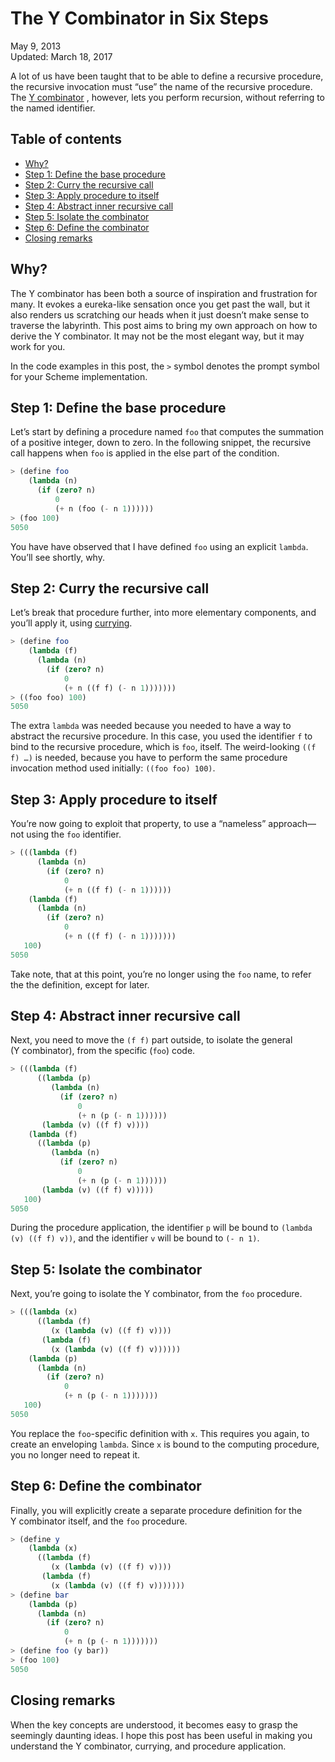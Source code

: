 The Y Combinator in Six Steps
=============================

<div class="center">May 9, 2013</div>
<div class="center">Updated: March 18, 2017</div>

A lot of us have been taught that to be able to define a recursive
procedure, the recursive invocation must “use” the name of the
recursive procedure. The
[Y combinator](http://en.wikipedia.org/wiki/Fixed-point_combinator#Y_combinator)
, however, lets you perform recursion, without referring to the named
identifier.


## Table of contents

* [Why?](#why)
* [Step 1: Define the base procedure](#base)
* [Step 2: Curry the recursive call](#curry)
* [Step 3: Apply procedure to itself](#self)
* [Step 4: Abstract inner recursive call](#abstractinner)
* [Step 5: Isolate the combinator](#isolate)
* [Step 6: Define the combinator](#define)
* [Closing remarks](#closing)


## Why? <a name="why"></a>

The Y combinator has been both a source of inspiration and frustration
for many. It evokes a eureka-like sensation once you get past the
wall, but it also renders us scratching our heads when it just
doesn’t make sense to traverse the labyrinth. This post aims to bring
my own approach on how to derive the Y combinator. It may not be the
most elegant way, but it may work for you.

In the code examples in this post, the `>` symbol denotes the prompt
symbol for your Scheme implementation.


## Step 1: Define the base procedure <a name="base"></a>

Let’s start by defining a procedure named `foo` that computes the
summation of a positive integer, down to zero. In the following
snippet, the recursive call happens when `foo` is applied in the else
part of the condition.

```scheme
> (define foo
    (lambda (n)
      (if (zero? n)
          0
          (+ n (foo (- n 1))))))
> (foo 100)
5050
```

You have have observed that I have defined `foo` using an explicit
`lambda`. You’ll see shortly, why.


## Step 2: Curry the recursive call <a name="curry"></a>

Let’s break that procedure further, into more elementary components,
and you’ll apply it, using [currying](https://en.wikipedia.org/wiki/Currying).

```scheme
> (define foo
    (lambda (f)
      (lambda (n)
        (if (zero? n)
            0
            (+ n ((f f) (- n 1)))))))
> ((foo foo) 100)
5050
```

The extra `lambda` was needed because you needed to have a way to
abstract the recursive procedure. In this case, you used the
identifier `f` to bind to the recursive procedure, which is `foo`,
itself. The weird-looking `((f f) …)` is needed, because you have to
perform the same procedure invocation method used initially:
`((foo foo) 100)`.


## Step 3: Apply procedure to itself <a name="self"></a>

You’re now going to exploit that property, to use a “nameless”
approach—not using the `foo` identifier.

```scheme
> (((lambda (f)
      (lambda (n)
        (if (zero? n)
            0
            (+ n ((f f) (- n 1))))))
    (lambda (f)
      (lambda (n)
        (if (zero? n)
            0
            (+ n ((f f) (- n 1)))))))
   100)
5050
```

Take note, that at this point, you’re no longer using the `foo` name,
to refer the the definition, except for later.


## Step 4: Abstract inner recursive call <a name="abstractinner"></a>

Next, you need to move the `(f f)` part outside, to isolate the general
(Y combinator), from the specific (`foo`) code.

```scheme
> (((lambda (f)
      ((lambda (p)
         (lambda (n)
           (if (zero? n)
               0
               (+ n (p (- n 1))))))
       (lambda (v) ((f f) v))))
    (lambda (f)
      ((lambda (p)
         (lambda (n)
           (if (zero? n)
               0
               (+ n (p (- n 1))))))
       (lambda (v) ((f f) v)))))
   100)
5050
```

During the procedure application, the identifier `p` will be bound to
`(lambda (v) ((f f) v))`, and the identifier `v` will be bound to `(- n 1)`.


## Step 5: Isolate the combinator <a name="isolate"></a>

Next, you’re going to isolate the Y combinator, from the `foo`
procedure.

```scheme
> (((lambda (x)
      ((lambda (f)
         (x (lambda (v) ((f f) v))))
       (lambda (f)
         (x (lambda (v) ((f f) v))))))
    (lambda (p)
      (lambda (n)
        (if (zero? n)
            0
            (+ n (p (- n 1)))))))
   100)
5050
```

You replace the `foo`-specific definition with `x`. This requires you
again, to create an enveloping `lambda`. Since `x` is bound to the
computing procedure, you no longer need to repeat it.


## Step 6: Define the combinator <a name="define"></a>

Finally, you will explicitly create a separate procedure definition
for the Y combinator itself, and the `foo` procedure.

```scheme
> (define y
    (lambda (x)
      ((lambda (f)
         (x (lambda (v) ((f f) v))))
       (lambda (f)
         (x (lambda (v) ((f f) v)))))))
> (define bar
    (lambda (p)
      (lambda (n)
        (if (zero? n)
            0
            (+ n (p (- n 1)))))))
> (define foo (y bar))
> (foo 100)
5050
```


## Closing remarks <a name="closing"></a>

When the key concepts are understood, it becomes easy to grasp the
seemingly daunting ideas. I hope this post has been useful in making
you understand the Y combinator, currying, and procedure application.
